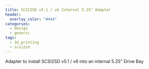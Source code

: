 ```yaml
---
title: SCSI2SD v5.1 / v6 Internal 5.25" Adapter
header:
  overlay_color: "#444"
categories:
  - design
  - generic
tags:
  - 3d_printing
  - scsi2sd
---
```


Adapter to install SCSI2SD v5.1 / v6 into an internal 5.25" Drive Bay